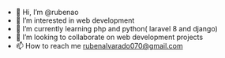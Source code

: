 - 👋 Hi, I’m @rubenao
- 👀 I’m interested in web development
- 🌱 I’m currently learning php and python( laravel 8 and django)
- 💞️ I’m looking to collaborate on web development projects
- 📫 How to reach me rubenalvarado070@gmail.com

<!---
rubenao/rubenao is a ✨ special ✨ repository because its `README.md` (this file) appears on your GitHub profile.
You can click the Preview link to take a look at your changes.
--->

